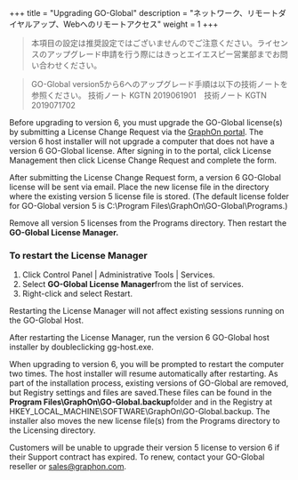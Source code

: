 +++
title = "Upgrading GO-Global"
description = "ネットワーク、リモートダイヤルアップ、Webへのリモートアクセス"
weight = 1
+++

>本項目の設定は推奨設定ではございませんのでご注意ください。ライセンスのアップグレード申請を行う際にはきっとエイエスピー営業部までお問い合わせください。

>GO-Global version5から6へのアップグレード手順は以下の技術ノートを参照ください。
技術ノート KGTN 2019061901　技術ノート KGTN 2019071702

Before upgrading to version 6, you must upgrade the GO-Global license(s) by submitting a License Change Request via the [GraphOn portal](https://www.graphon.com/). The version 6 host installer will not upgrade a computer that does not have a version 6 GO-Global license. After signing in to the portal, click License Management then click License Change Request and complete the form.

After submitting the License Change Request form, a version 6 GO-Global license will be sent via email. Place the new license file in the directory where the existing version 5 license file is stored. (The default license folder for GO-Global version 5 is C:\Program Files\GraphOn\GO-Global\Programs.)

Remove all version 5 licenses from the Programs directory. Then restart the **GO-Global License Manager.**

### To restart the License Manager

1. Click Control Panel | Administrative Tools | Services.
2. Select **GO-Global License Manager**from the list of services.
3. Right-click and select Restart.

Restarting the License Manager will not affect existing sessions running on the GO-Global Host.

After restarting the License Manager, run the version 6 GO-Global host installer by doubleclicking gg-host.exe.

When upgrading to version 6, you will be prompted to restart the computer two times. The host installer will resume automatically after restarting. As part of the installation process, existing versions of GO-Global are removed, but Registry settings and files are saved.These files can be found in the **Program Files\GraphOn\GO-Global.backup**folder and in the Registry at HKEY_LOCAL_MACHINE\SOFTWARE\GraphOn\GO-Global.backup. The installer also moves the new license file(s) from the Programs directory to the Licensing directory.

Customers will be unable to upgrade their version 5 license to version 6 if their Support contract has expired. To renew, contact your GO-Global reseller or sales@graphon.com.

